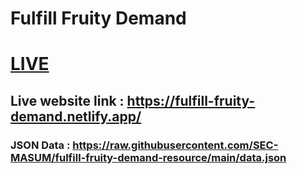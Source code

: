 # Fulfill Fruity Demand

# [LIVE](https://fulfill-fruity-demand.netlify.app/)

## Live website link : https://fulfill-fruity-demand.netlify.app/

### JSON Data : https://raw.githubusercontent.com/SEC-MASUM/fulfill-fruity-demand-resource/main/data.json
